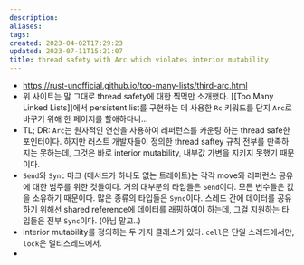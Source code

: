 ```yaml
---
description:
aliases: 
tags: 
created: 2023-04-02T17:29:23
updated: 2023-07-11T15:21:07
title: thread safety with Arc which violates interior mutability
---
```

- https://rust-unofficial.github.io/too-many-lists/third-arc.html
- 위 사이트는 말 그대로 thread safety에 대한 찍먹만 소개했다. [[Too Many Linked Lists]]에서 persistent list를 구현하는 데 사용한 `Rc` 키워드를 단지 `Arc`로 바꾸기 위해 한 페이지를 할애하다니...
- TL; DR: `Arc`는 원자적인 연산을 사용하여 레퍼런스를 카운팅 하는 thread safe한 포인터이다. 하지만 러스트 개발자들이 정의한 thread saftey 규칙 전부를 만족하지는 못하는데, 그것은 바로 interior mutability, 내부값 가변을 지키지 못했기 때문이다. 
- `Send`와 `Sync` 마크 (메서드가 하나도 없는 트레이트)는 각각 move와 레퍼런스 공유에 대한 범주를 위한 것들이다. 거의 대부분의 타입들은 `Send`이다. 모든 변수들은 값을 소유하기 때문이다. 많은 종류의 타입들은 `Sync`이다. 스레드 간에 데이터를 공유하기 위해선 shared reference에 데이터를 래핑하여야 하는데, 그걸 지원하는 타입들은 전부 `Sync`이다. (아님 말고..)
- interior mutability를 정의하는 두 가지 클래스가 있다. `cell`은 단일 스레드에서만, `lock`은 멀티스레드에서.
- 